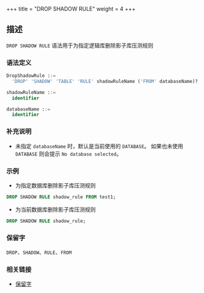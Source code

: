 +++
title = "DROP SHADOW RULE"
weight = 4
+++

## 描述

`DROP SHADOW RULE` 语法用于为指定逻辑库删除影子库压测规则

### 语法定义

```sql
DropShadowRule ::=
  'DROP' 'SHADOW' 'TABLE' 'RULE' shadowRuleName ('FROM' databaseName)?

shadowRuleName ::=
  identifier

databaseName ::=
  identifier
```

### 补充说明

- 未指定 `databaseName` 时，默认是当前使用的 `DATABASE`。 如果也未使用 `DATABASE` 则会提示 `No database selected`。

### 示例

- 为指定数据库删除影子库压测规则
 
```sql
DROP SHADOW RULE shadow_rule FROM test1;
```

- 为当前数据库删除影子库压测规则

```sql
DROP SHADOW RULE shadow_rule;
```

### 保留字

`DROP`、`SHADOW`、`RULE`、`FROM`

### 相关链接

- [保留字](/cn/reference/distsql/syntax/reserved-word/)